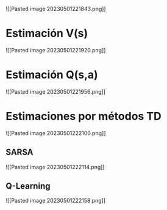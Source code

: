 ![[Pasted image 20230501221843.png]]

# Estimación V(s)

![[Pasted image 20230501221920.png]]

# Estimación Q(s,a)

![[Pasted image 20230501221956.png]]

# Estimaciones por métodos TD

![[Pasted image 20230501222100.png]]

## SARSA

![[Pasted image 20230501222114.png]]

## Q-Learning

![[Pasted image 20230501222158.png]]